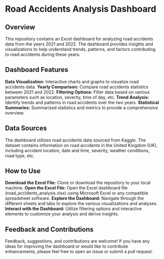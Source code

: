 # Road Accidents Analysis Dashboard
## Overview
This repository contains an Excel dashboard for analyzing road accidents data from the years 2021 and 2022. The dashboard provides insights and visualizations to help understand trends, patterns, and factors contributing to road accidents during these years.

## Dashboard Features
**Data Visualization:** Interactive charts and graphs to visualize road accidents data.
**Yearly Comparison:** Compare road accidents statistics between 2021 and 2022.
**Filtering Options:** Filter data based on various parameters such as location, severity, time of day, etc.
**Trend Analysis:** Identify trends and patterns in road accidents over the two years.
**Statistical Summaries:** Summarized statistics and metrics to provide a comprehensive overview.
## Data Sources
The dashboard utilizes road accidents data sourced from Kaggle. The dataset contains information on road accidents in the United Kingdom (UK), including accident location, date and time, severity, weather conditions, road type, etc.
## How to Use
**Download the Excel File:** Clone or download the repository to your local machine.
**Open the Excel File:** Open the Excel dashboard file (road_accidents_analysis.xlsx) using Microsoft Excel or any compatible spreadsheet software.
**Explore the Dashboard:** Navigate through the different sheets and tabs to explore the various visualizations and analyses.
**Interact with the Dashboard:** Utilize filtering options and interactive elements to customize your analysis and derive insights.
## Feedback and Contributions
Feedback, suggestions, and contributions are welcome! If you have any ideas for improving the dashboard or would like to contribute enhancements, please feel free to open an issue or submit a pull request.
